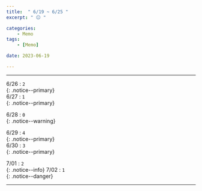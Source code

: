 ```yaml
---
title:  " 6/19 ~ 6/25 "
excerpt: " 😐 "

categories:
    - Memo
tags:
    - [Memo]

date: 2023-06-19

---
```

- - -
<!-- 약 -->

6/26 : `2`   
{: .notice--primary}  
6/27 : `1`   
{: .notice--primary}  

6/28 : `0`   
{: .notice--warning}  

6/29 : `4`   
{: .notice--primary}  
6/30 : `3`  
{: .notice--primary} 


7/01 : `2`      
{: .notice--info} 
7/02 : `1`   
{: .notice--danger}  


<!-- {: .notice}
{: .notice--primary}
{: .notice--info}
{: .notice--warning}
{: .notice--success}
{: .notice--danger} 
😄 😐 🙁 😡
-->
- - -